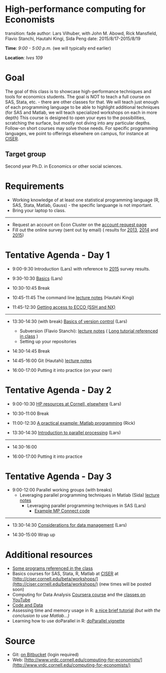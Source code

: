 High-performance computing for Economists
========================================================
transition: fade
author: Lars Vilhuber, with John M. Abowd, Rick Mansfield, Flavio Stanchi, Hautahi Kingi, Sida Peng
date: 2015/8/17-2015/8/19

**Time**: *9:00 - 5:00 p.m.* (we will typically end earlier)

**Location**: *Ives 109*

Goal
========================================================
The goal of this class is to showcase high-performance techniques and tools for economics students. The goal is NOT to teach a full
course on SAS, Stata, etc. - there are other classes for that. We will teach just enough of each programming language to
be able to highlight additional techniques (for SAS and Matlab, we will teach specialized workshops on each in more depth)
 This course is designed to open your eyes to the possibilities, scratching
the surface, but mostly not diving into any particular depths. Follow-on short courses may solve those needs. For
specific programming languages, we point to offerings elsewhere on campus, for instance at [CISER](http://www.ciser.cornell.edu).

Target group
------------
Second year Ph.D. in Economics or other social sciences.

Requirements
========================================================
* Working knowledge of at least one statistical programming language (R, SAS, Stata, Matlab, Gauss) - the specific languange is not important.
* Bring your laptop to class.

***
* Request an account on Econ Cluster on the [account request page](https://www.cac.cornell.edu/services/external/RequestCACid.aspx?ProjectID=lv39_0004)
* Fill out the online survey (sent out by email) ( results for [2013](SurveyResults2013.pdf),  [2014](Computing_in_Economics_2014_results.pdf) and [2015](Computing_in_Economics_Workshop_Knowledge_2015.pdf))


Tentative Agenda - Day 1
========================================================
* 9:00-9:30 Introduction (Lars) with reference to [2015](Computing_in_Economics_Workshop_Knowledge_2015.pdf) survey results.

* 9:30-10:30 [Basics](../documents/day1-1.pdf) (Lars)

* 10:30-10:45 Break

* 10:45-11:45 The command line [lecture notes](../Git_CL_Slides/Slides_CommandLine.pdf) (Hautahi Kingi)

* 11:45-12:30 [Getting access to ECCO (SSH and NX)](../documents/day1-3.pdf)

***

* 13:30-14:30 (with break) [Basics of version control](../documents/day1-2.pdf) (Lars)
  * Subversion (Flavio Stanchi):  [lecture notes](../SVN_Presentation/Subversion_slides.pdf) ( [Long tutorial referenced in class](COMPUTER_Subversion_LongTutorial.pdf) )
  * Setting up your repositories

* 14:30-14:45 Break

* 14:45-16:00 Git (Hautahi) [lecture notes](../Git_CL_Slides/Git_Notes.pdf)

* 16:00-17:00 Putting it into practice (on your own)

Tentative Agenda - Day 2
========================================================

* 9:00-10:30 [HP resources at Cornell, elsewhere](../documents/day2-1.pdf) (Lars)

* 10:30-11:00 Break

* 11:00-12:30 [A practical example: Matlab programming](../documents/Matlab%20Big%20Data%20Techniques.pdf) (Rick)

* 13:30-14:30 [Introduction to parallel processing](../documents/HPC_Class_Parallel.pdf) (Lars)
***

* 14:30-16:00

* 16:00-17:00 Putting it into practice

Tentative Agenda - Day 3
========================================================
* 9:00-12:00 Parallel working groups (with breaks)
  * Leveraging parallel programming techniques in Matlab (Sida) [lecture notes](../Matlab/peng-matlabparallel.pdf)
	* Leveraging parallel programming techniques in SAS (Lars)
		* [Example MP Connect code](http://repository.vrdc.cornell.edu/websvn/listing.php?repname=public.code-fragments&path=%2Ftrunk%2Fsas%2Fmpconnect%2F&#a35a136da6e860bff713e16f3fe2c4bfa)

***

* 13:30-14:30 [Considerations for data management](../web/coming-soon.html) (Lars)

* 14:30-15:00 Wrap up

Additional resources
===============================
 * [Some programs referenced in the class](programs.html)
 * Basics courses for SAS, Stata, R, Matlab at [CISER](http://www.ciser.cornell.edu) at [http://ciser.cornell.edu/beta/workshops/](http://ciser.cornell.edu/beta/workshops/) (new times will be posted soon)
 * Computing for Data Analysis [Coursera course](https://www.coursera.org/course/compdata) and the [classes on YouTube](https://www.youtube.com/results?search_query=roger+peng+computing+for+data+analysis)
 * [Code and Data](http://faculty.chicagobooth.edu/jesse.shapiro/research/CodeAndData.pdf)
 * Assessing time and memory usage in R: [a nice brief tutorial](http://www.johnmyleswhite.com/notebook/2011/10/31/using-sparse-matrices-in-r/) *(but with the conclusion to use Matlab...)*
 * Learning how to use doParallel in R: [doParallel vignette](http://cran.r-project.org/web/packages/doParallel/vignettes/gettingstartedParallel.pdf)

Source
==========
* Git: [on Bitbucket](https://vilhuberl@bitbucket.org/computing4economists/computing-for-economists) (login required)
* Web: [http://www.vrdc.cornell.edu/computing-for-economists/](http://www.vrdc.cornell.edu/computing-for-economists/)
